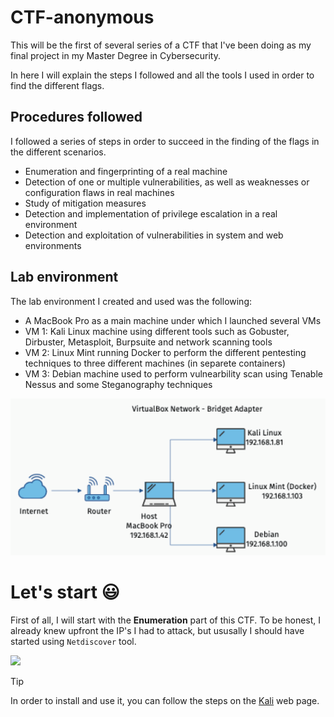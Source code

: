 # CTF-anonymous

This will be the first of several series of a CTF that I've been doing as my final project in my Master Degree in Cybersecurity.

In here I will explain the steps I followed and all the tools I used in order to find the different flags.

## Procedures followed

I followed a series of steps in order to succeed in the finding of the flags in the different scenarios.

- Enumeration and fingerprinting of a real machine
- Detection of one or multiple vulnerabilities, as well as weaknesses or configuration flaws in real machines
- Study of mitigation measures
- Detection and implementation of privilege escalation in a real environment
- Detection and exploitation of vulnerabilities in system and web environments

## Lab environment

The lab environment I created and used was the following:

- A MacBook Pro as a main machine under which I launched several VMs
- VM 1: Kali Linux machine using different tools such as Gobuster, Dirbuster, Metasploit, Burpsuite and network scanning tools
- VM 2: Linux Mint running Docker to perform the different pentesting techniques to three different machines (in separete containers)
- VM 3: Debian machine used to perform vulnearbility scan using Tenable Nessus and some Steganography techniques

<p align="center">
  <img src="imgs/LabEnvironment.png">
</p>

# Let's start 😃

First of all, I will start with the <b>Enumeration</b> part of this CTF.
To be honest, I already knew upfront the IP's I had to attack, but ususally I should have started using ```Netdiscover``` tool.

<p aligne="center">
  <img src="imgs/NetdiscoverImage.png>
</p>

>[!TIP]
>In order to install and use it, you can follow the steps on the [Kali](https://www.kali.org/tools/netdiscover/) web page.

